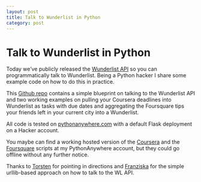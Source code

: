 ```yaml
---
layout: post
title: Talk to Wunderlist in Python
category: post
---
```


# Talk to Wunderlist in Python

Today we’ve publicly released the [Wunderlist API](https://github.com/microsoftarchive/api) so you can programmatically talk to Wunderlist. Being a Python hacker I share some example code on how to do this in practice.

This [Github repo](https://github.com/microsoftarchive/wunderlist-python) contains a simple blueprint on talking to the Wunderlist API and two working examples on pulling your Coursera deadlines into Wunderlist as tasks with due dates and aggregating the Foursquare tips your friends left in your current city into a Wunderlist.

All code is tested on [pythonanywhere.com](https://www.pythonanywhere.com/) with a default Flask deployment on a Hacker account.

You maybe can find a working hosted version of the [Coursera](http://soobrosa.pythonanywhere.com/coursera) and the [Foursquare](http://soobrosa.pythonanywhere.com/foursquare) scripts at my PythonAnywhere account, but they could go offline without any further notice.

Thanks to [Torsten](https://github.com/torsten) for pointing in directions and [Franziska](https://github.com/vsmart) for the simple urllib-based approach on how to talk to the WL API.